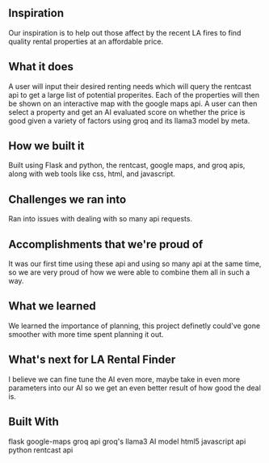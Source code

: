 ## Inspiration
Our inspiration is to help out those affect by the recent LA fires to find quality rental properties at an affordable price.

## What it does
A user will input their desired renting needs which will query the rentcast api to get a large list of potential properites. Each of the properties will then be shown on an interactive map with the google maps api. A user can then select a property and get an AI evaluated score on whether the price is good given a variety of factors using groq and its llama3 model by meta.

## How we built it
Built using Flask and python, the rentcast, google maps, and groq apis, along with web tools like css, html, and javascript.

## Challenges we ran into
Ran into issues with dealing with so many api requests.

## Accomplishments that we're proud of
It was our first time using these api and using so many api at the same time, so we are very proud of how we were able to combine them all in such a way.

## What we learned
We learned the importance of planning, this project definetly could've gone smoother with more time spent planning it out.

## What's next for LA Rental Finder
I believe we can fine tune the AI even more, maybe take in even more parameters into our AI so we get an even better result of how good the deal is.

## Built With
flask
google-maps
groq api
groq's llama3 AI model
html5
javascript api
python
rentcast api

